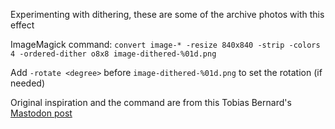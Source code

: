Experimenting with dithering, these are some of the archive photos with this effect

ImageMagick command: `convert image-* -resize 840x840 -strip -colors 4 -ordered-dither o8x8 image-dithered-%01d.png`

Add `-rotate <degree>` before `image-dithered-%01d.png` to set the rotation (if needed)

Original inspiration and the command are from this Tobias Bernard's [Mastodon post](https://mstdn.social/@tbernard@mastodon.social/109675668858449961)
